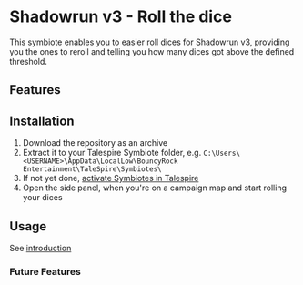 # Shadowrun v3 - Roll the dice

This symbiote enables you to easier roll dices for Shadowrun v3, providing you the ones to reroll and telling you how many dices got above the defined threshold.

## Features

## Installation
1. Download the repository as an archive
2. Extract it to your Talespire Symbiote folder, e.g. `C:\Users\<USERNAME>\AppData\LocalLow\BouncyRock Entertainment\TaleSpire\Symbiotes\`
3. If not yet done, [activate Symbiotes in Talespire](https://symbiote-docs.talespire.com/user_docs.html)
4. Open the side panel, when you're on a campaign map and start rolling your dices

## Usage
See [introduction](doc/INTRODUCTION.md)

### Future Features